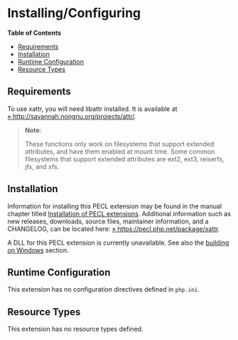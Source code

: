 Installing/Configuring
======================

**Table of Contents**

-   [Requirements](/xattr/setup.html#Requirements)
-   [Installation](/xattr/setup.html#Installation)
-   [Runtime Configuration](/xattr/setup.html#Runtime%20Configuration)
-   [Resource Types](/xattr/setup.html#Resource%20Types)

Requirements
------------

To use xattr, you will need libattr installed. It is available at
<a href="http://savannah.nongnu.org/projects/attr/" class="link external">» http://savannah.nongnu.org/projects/attr/</a>.

> **Note**:
>
> These functions only work on filesystems that support extended
> attributes, and have them enabled at mount time. Some common
> filesystems that support extended attributes are ext2, ext3, reiserfs,
> jfs, and xfs.

Installation
------------

Information for installing this PECL extension may be found in the
manual chapter titled
<a href="/install/pecl.html" class="link">Installation of PECL extensions</a>.
Additional information such as new releases, downloads, source files,
maintainer information, and a CHANGELOG, can be located here:
<a href="https://pecl.php.net/package/xattr" class="link external">» https://pecl.php.net/package/xattr</a>.

A DLL for this PECL extension is currently unavailable. See also the
<a href="/install/windows/legacy/index.html#install.windows.legacy.building" class="link">building on Windows</a>
section.

Runtime Configuration
---------------------

This extension has no configuration directives defined in `php.ini`.

Resource Types
--------------

This extension has no resource types defined.
